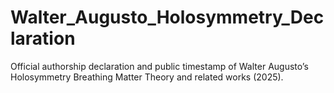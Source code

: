 # Walter_Augusto_Holosymmetry_Declaration
Official authorship declaration and public timestamp of Walter Augusto’s Holosymmetry Breathing Matter Theory and related works (2025).
